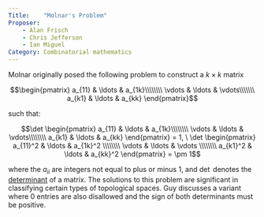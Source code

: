 ```yaml
---
Title:    "Molnar's Problem"
Proposer: 
    - Alan Frisch
    - Chris Jefferson
    - Ian Miguel
Category: Combinatorial mathematics
---
```


Molnar originally posed the following problem to construct a $k \times
k$ matrix

$$\begin{pmatrix} 
a_{11}  & \ldots & a_{1k}\\\\\\\\
\vdots & \ldots & \vdots\\\\\\\
a_{k1}  & \ldots & a_{kk} 
\end{pmatrix}$$

such that:

$$\det \begin{pmatrix} 
a_{11}  & \ldots & a_{1k}\\\\\\\\
\vdots & \ldots & \vdots\\\\\\\\
a_{k1}  & \ldots & a_{kk} 
\end{pmatrix} 
 = 1, \ 
\det \begin{pmatrix} 
a_{11}^2  & \ldots & a_{1k}^2 \\\\\\\\
\vdots & \ldots & \vdots  \\\\\\\\
a_{k1}^2  & \ldots & a_{kk}^2 
\end{pmatrix} 
 = \pm 1$$


where the $a_{ii}$ are integers not equal to plus or minus 1, and
$\det$ denotes the <A
HREF="http://mathworld.wolfram.com/Determinant.html">determinant</A>
of a matrix. The solutions to this problem are significant in
classifying certain types of topological spaces. Guy discusses a
variant where 0 entries are also disallowed and the sign of both
determinants must be positive.